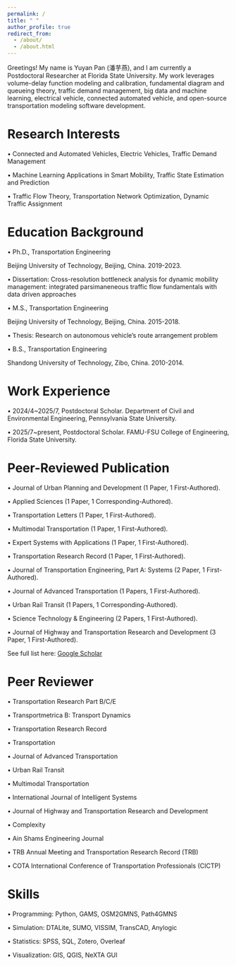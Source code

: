```yaml
---
permalink: /
title: " "
author_profile: true
redirect_from: 
  - /about/
  - /about.html
---
```

Greetings! My name is Yuyan Pan (潘芋燕), and I am currently a Postdoctoral Researcher at Florida State University. My work leverages volume-delay function modeling and calibration, fundamental diagram and queueing theory, traffic demand management, big data and machine learning, electrical vehicle, connected automated vehicle, and open-source transportation modeling software development.

Research Interests
======
• Connected and Automated Vehicles, Electric Vehicles, Traffic Demand Management

• Machine Learning Applications in Smart Mobility, Traffic State Estimation and Prediction

• Traffic Flow Theory, Transportation Network Optimization, Dynamic Traffic Assignment

Education Background
======
• Ph.D., Transportation Engineering

Beijing University of Technology, Beijing, China. 2019-2023.

• Dissertation: Cross-resolution bottleneck analysis for dynamic mobility management: integrated parsimaneneous traffic flow fundamentals with data driven approaches

• M.S., Transportation Engineering

Beijing University of Technology, Beijing, China. 2015-2018.

• Thesis: Research on autonomous vehicle’s route arrangement problem 

• B.S., Transportation Engineering

Shandong University of Technology, Zibo, China. 2010-2014.

Work Experience
======
• 2024/4~2025/7, Postdoctoral Scholar. Department of Civil and Environmental Engineering, Pennsylvania State University.

• 2025/7~present, Postdoctoral Scholar. FAMU-FSU College of Engineering, Florida State University.

Peer-Reviewed Publication
======
• Journal of Urban Planning and Development (1 Paper, 1 First-Authored).

• Applied Sciences (1 Paper, 1 Corresponding-Authored).

• Transportation Letters (1 Paper, 1 First-Authored).

• Multimodal Transportation (1 Paper, 1 First-Authored).

• Expert Systems with Applications (1 Paper, 1 First-Authored).

• Transportation Research Record (1 Paper, 1 First-Authored).

• Journal of Transportation Engineering, Part A: Systems (2 Paper, 1 First-Authored).

• Journal of Advanced Transportation (1 Papers, 1 First-Authored).

• Urban Rail Transit (1 Papers, 1 Corresponding-Authored).

• Science Technology & Engineering (2 Papers, 1 First-Authored).

• Journal of Highway and Transportation Research and Development (3 Paper, 1 First-Authored).

See full list here: [Google Scholar](https://scholar.google.com/citations?user=4pjS2hYAAAAJ&hl=zh-CN)

Peer Reviewer
======
• Transportation Research Part B/C/E

• Transportmetrica B: Transport Dynamics

• Transportation Research Record

• Transportation

• Journal of Advanced Transportation

• Urban Rail Transit

• Multimodal Transportation

• International Journal of Intelligent Systems

• Journal of Highway and Transportation Research and Development

• Complexity

• Ain Shams Engineering Journal

• TRB Annual Meeting and Transportation Research Record (TRB)

• COTA International Conference of Transportation Professionals (CICTP)

Skills
======
• Programming: Python, GAMS, OSM2GMNS, Path4GMNS

• Simulation: DTALite, SUMO, VISSIM, TransCAD, Anylogic

• Statistics: SPSS, SQL, Zotero, Overleaf

• Visualization: GIS, QGIS, NeXTA GUI



